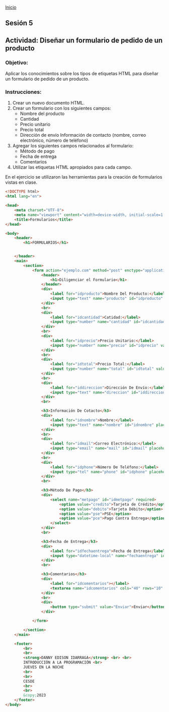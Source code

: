 <!-- No borrar o modificar -->
[Inicio](./index.md)

## Sesión 5 


<!-- Su documentación aquí -->
## Actividad: Diseñar un formulario de pedido de un producto

### Objetivo:

Aplicar los conocimientos sobre los tipos de etiquetas HTML para diseñar un formulario de pedido de un producto.

###  Instrucciones:

1. Crear un nuevo documento HTML.
2. Crear un formulario con los siguientes campos:
    * Nombre del producto
    * Cantidad
    * Precio unitario
    * Precio total
    * Dirección de envío
Información de contacto (nombre, correo electrónico, número de teléfono)
3. Agregar los siguientes campos relacionados al formulario:
    * Método de pago
    * Fecha de entrega
    * Comentarios
4. Utilizar las etiquetas HTML apropiados para cada campo.

En el ejercicio se utilizaron las herramientas para la creación de formularios vistas en clase.

``` html
<!DOCTYPE html>
<html lang="en">

<head>
    <meta charset="UTF-8">
    <meta name="viewport" content="width=device-width, initial-scale=1.0">
    <title>Formularios</title>
</head>

<body>
    <header>
        <h1>FORMULARIOS</h1>


    </header>
    <main>
        <section>
            <form action="ejemplo.com" method="post" enctype="application/x-www-form-urlencoded">
                <header>
                    <h1>Diligenciar el Formulario</h1>
                </header>
                <div>
                    <label for="idproducto">Nombre Del Producto:</label>
                    <input type="text" name="producto" id="idproducto" placeholder="Nombre Producto">
                </div>
                <br>
                <div>
                    <label for="idcantidad">Catidad:</label>
                    <input type="number" name="cantidad" id="idcantidad" value="0">
                </div>
                <br>
                <div>
                    <label for="idprecio">Precio Unitario:</label>
                    <input type="number" name="precio" id="idprecio" value="0">
                </div>
                <br>
                <div>
                    <label for="idtotal">Precio Total:</label>
                    <input type="number" name="total" id="idtotal" value="0">
                </div>
                <br>
                <div>
                    <label for="iddireccion">Dirección De Envío:</label>
                    <input type="text" name="direccion" id="iddireccion" placeholder="Dirección">
                </div>
                <br>

                <h3>Información De Cotacto</h3>
                <div>
                    <label for="idnombre">Nombre:</label>
                    <input type="text" name="nombre" id="idnombre" placeholder="Nombre">
                </div>
                <br>
                <div>
                    <label for="idmail">Correo Electrónico:</label>
                    <input type="email" name="mail" id="idmail" placeholder="Email">
                </div>
                <br>
                <div>
                    <label for="idphone">Número De Teléfono:</label>
                    <input type="tel" name="phone" id="idphone" placeholder="Teléfono">
                </div>
                <br>

                <h3>Método De Pago</h3>
                <div>
                    <select name="metpago" id="idmetpago" required>
                        <option value="credito">Tarjeta de Crédito</option>
                        <option value="debito">Tarjeta Débito</option>
                        <option value="pse">PSE</option>
                        <option value="pce">Pago Contra Entrega</option>
                    </select>
                </div>
                <br>

                <h3>Fecha de Entrega</h3>
                <div>
                    <label for="idfechaentrega">Fecha de Entrega</label>
                    <input type="datetime-local" name="fechaentrega" id="idfechaentrega" required>
                </div>
                <br>

                <h3>Comentarios</h3>
                <div>
                    <label for="idcomentarios"></label>
                    <textarea name="idcomentarios" cols="40" rows="10" placeholder="Escriba sus Comentarios" maxlength="450"></textarea>
                </div>
                <br>
                <div>
                    <button type="submit" value="Enviar">Enviar</button>
                </div>

            </form>

        </section>
    </main>

    <footer>
        <br>
        <br>
        <strong>DANNY EDISON IDARRAGA</strong> <br> <br>
        INTRODUCCIÓN A LA PROGRAMACIÓN <br>
        JUEVES EN LA NOCHE
        <br>
        <br>
        CESDE
        <br>
        <br>
        &copy;2023
    </footer>
</body>

``` 





